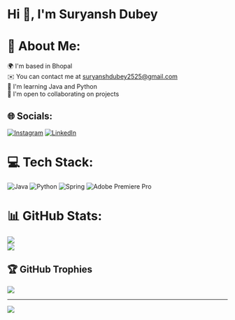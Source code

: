 # Hi 👋, I'm Suryansh Dubey

# 💫 About Me:
🌍 I'm based in Bhopal<br>✉️ You can contact me at suryanshdubey2525@gmail.com<br>🧠 I'm learning Java and Python<br>🤝 I'm open to collaborating on projects<br>


## 🌐 Socials:
[![Instagram](https://img.shields.io/badge/Instagram-%23E4405F.svg?logo=Instagram&logoColor=white)](https://instagram.com/smol_hammy_) [![LinkedIn](https://img.shields.io/badge/LinkedIn-%230077B5.svg?logo=linkedin&logoColor=white)](https://linkedin.com/in/suryansh-dubey-271418285) 

# 💻 Tech Stack:
![Java](https://img.shields.io/badge/java-%23ED8B00.svg?style=flat-square&logo=openjdk&logoColor=white) ![Python](https://img.shields.io/badge/python-3670A0?style=flat-square&logo=python&logoColor=ffdd54) ![Spring](https://img.shields.io/badge/spring-%236DB33F.svg?style=flat-square&logo=spring&logoColor=white) ![Adobe Premiere Pro](https://img.shields.io/badge/Adobe%20Premiere%20Pro-9999FF.svg?style=flat-square&logo=Adobe%20Premiere%20Pro&logoColor=white)
# 📊 GitHub Stats:
![](https://github-readme-stats.vercel.app/api?username=smolsuryansh&theme=radical&hide_border=false&include_all_commits=false&count_private=false)<br/>
![](https://github-readme-streak-stats.herokuapp.com/?user=smolsuryansh&theme=radical&hide_border=false)<br/>

## 🏆 GitHub Trophies
![](https://github-profile-trophy.vercel.app/?username=smolsuryansh&theme=radical&no-frame=true&no-bg=true&margin-w=4)

---
[![](https://visitcount.itsvg.in/api?id=smolsuryansh&icon=5&color=6)](https://visitcount.itsvg.in)

